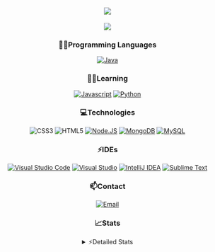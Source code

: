 <div align="center">

<h1 align="center">
  <a href="https://git.io/typing-svg">
    <img src="https://readme-typing-svg.herokuapp.com/?lines=Hello,+There!+👋;This+is+chicho.;CEO+on+Hely+Development....;&center=true&size=25">
  </a>
</h1>
  
<p align="center">
  <img src="https://lanyard.cnrad.dev/api/852683595378196480" />
</p>

### 👨‍💻Programming Languages
  [![Java](https://img.shields.io/badge/Java-ED8B00?style=for-the-badge&logo=java&logoColor=white)](https://www.java.com)
  
### 👨‍💻Learning
  [![Javascript](https://img.shields.io/badge/JavaScript-323330?style=for-the-badge&logo=javascript&logoColor=F7DF1E)](https://www.javascript.com)
  [![Python](https://img.shields.io/badge/Python-FFD43B?style=for-the-badge&logo=python&logoColor=blue)](https://www.python.org)  

### 💻Technologies
  ![CSS3](https://img.shields.io/badge/CSS3-1572B6?style=for-the-badge&logo=css3&logoColor=white)
  ![HTML5](https://img.shields.io/badge/HTML5-E34F26?style=for-the-badge&logo=html5&logoColor=white)
  [![Node.JS](https://img.shields.io/badge/Node.js-339933?style=for-the-badge&logo=nodedotjs&logoColor=white)](https://nodejs.org)
  [![MongoDB](https://img.shields.io/badge/MongoDB-4EA94B?style=for-the-badge&logo=mongodb&logoColor=white)](https://www.mongodb.com)
  [![MySQL](https://img.shields.io/badge/MySQL-005C84?style=for-the-badge&logo=mysql&logoColor=white)](https://www.mysql.com)

### ⚡IDEs
  [![Visual Studio Code](https://img.shields.io/badge/Visual_Studio_Code-0078D4?style=for-the-badge&logo=visual%20studio%20code&logoColor=white)](https://code.visualstudio.com)
  [![Visual Studio](https://img.shields.io/badge/Visual_Studio-5C2D91?style=for-the-badge&logo=visual%20studio&logoColor=white)](https://visualstudio.com)
  [![IntelliJ IDEA](https://img.shields.io/badge/IntelliJIDEA-000000.svg?style=for-the-badge&logo=intellij-idea&logoColor=white)](https://www.jetbrains.com/idea)
  [![Sublime Text](https://img.shields.io/badge/sublime_text-%23575757.svg?&style=for-the-badge&logo=sublime-text&logoColor=important)](https://www.sublimetext.com)
  
### 📫Contact
  [![Email](https://img.shields.io/badge/Email-gastondalla@gmail.com-04619f?style=for-the-badge&logo=gmail&logoColor=white)](mailto:gastondalla@gmail.com)
</br>  

### 📈Stats
<details>
    <summary> ⚡Detailed Stats</summary>
    <br/>

<!--START_SECTION:waka-->
![Code Time](http://img.shields.io/badge/Code%20Time-90%20hrs%2033%20mins-blue)

![Profile Views](http://img.shields.io/badge/Profile%20Views-1-blue)

**🐱 My GitHub Data** 

> 📦 37.2 kB Used in GitHub's Storage 
 > 
> 🏆 5 Contributions in the Year 2023
 > 
> 🚫 Not Opted to Hire
 > 
> 📜 8 Public Repositories 
 > 
> 🔑 6 Private Repositories 
 > 
**I'm a Night 🦉** 

```text
🌞 Morning                14 commits          █░░░░░░░░░░░░░░░░░░░░░░░░   04.62 % 
🌆 Daytime                44 commits          ████░░░░░░░░░░░░░░░░░░░░░   14.52 % 
🌃 Evening                145 commits         ████████████░░░░░░░░░░░░░   47.85 % 
🌙 Night                  100 commits         ████████░░░░░░░░░░░░░░░░░   33.00 % 
```
📅 **I'm Most Productive on Tuesday** 

```text
Monday                   21 commits          ██░░░░░░░░░░░░░░░░░░░░░░░   06.93 % 
Tuesday                  65 commits          █████░░░░░░░░░░░░░░░░░░░░   21.45 % 
Wednesday                53 commits          ████░░░░░░░░░░░░░░░░░░░░░   17.49 % 
Thursday                 29 commits          ██░░░░░░░░░░░░░░░░░░░░░░░   09.57 % 
Friday                   42 commits          ███░░░░░░░░░░░░░░░░░░░░░░   13.86 % 
Saturday                 44 commits          ████░░░░░░░░░░░░░░░░░░░░░   14.52 % 
Sunday                   49 commits          ████░░░░░░░░░░░░░░░░░░░░░   16.17 % 
```


📊 **This Week I Spent My Time On** 

```text
🕑︎ Time Zone: America/Argentina/Buenos_Aires

💬 Programming Languages: 
Python                   6 hrs 54 mins       ██████████████░░░░░░░░░░░   55.18 % 
C#                       2 hrs 2 mins        ████░░░░░░░░░░░░░░░░░░░░░   16.28 % 
Other                    1 hr 1 min          ██░░░░░░░░░░░░░░░░░░░░░░░   08.15 % 
JavaScript               55 mins             ██░░░░░░░░░░░░░░░░░░░░░░░   07.43 % 
HTML                     53 mins             ██░░░░░░░░░░░░░░░░░░░░░░░   07.08 % 

🔥 Editors: 
VS Code                  9 hrs 46 mins       ████████████████████░░░░░   78.12 % 
Visual Studio            2 hrs 44 mins       █████░░░░░░░░░░░░░░░░░░░░   21.88 % 

🐱‍💻 Projects: 
Unknown Project          8 hrs 35 mins       █████████████████░░░░░░░░   68.62 % 
Valkyrie                 2 hrs 14 mins       ████░░░░░░░░░░░░░░░░░░░░░   17.97 % 
ocean-backend            1 hr                ██░░░░░░░░░░░░░░░░░░░░░░░   08.05 % 
Chicho SS Helper         29 mins             █░░░░░░░░░░░░░░░░░░░░░░░░   03.91 % 
DolarUpdateBot           10 mins             ░░░░░░░░░░░░░░░░░░░░░░░░░   01.45 % 

💻 Operating System: 
Windows                  12 hrs 30 mins      █████████████████████████   100.00 % 
```

**I Mostly Code in JavaScript** 

```text
JavaScript               8 repos             ████████░░░░░░░░░░░░░░░░░   33.33 % 
CSS                      3 repos             ███░░░░░░░░░░░░░░░░░░░░░░   12.50 % 
Python                   2 repos             ██░░░░░░░░░░░░░░░░░░░░░░░   08.33 % 
C#                       1 repo              █░░░░░░░░░░░░░░░░░░░░░░░░   04.17 % 
Batchfile                1 repo              █░░░░░░░░░░░░░░░░░░░░░░░░   04.17 % 
```




 Last Updated on 15/05/2023 05:12:06 UTC
<!--END_SECTION:waka-->
</details>
